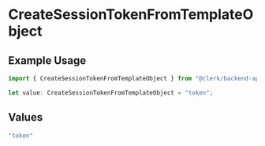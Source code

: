 # CreateSessionTokenFromTemplateObject

## Example Usage

```typescript
import { CreateSessionTokenFromTemplateObject } from "@clerk/backend-api-client/models/operations";

let value: CreateSessionTokenFromTemplateObject = "token";
```

## Values

```typescript
"token"
```
